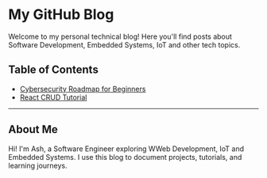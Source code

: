 # My GitHub Blog

Welcome to my personal technical blog! Here you'll find posts about Software Development, Embedded Systems, IoT and other tech topics.

## Table of Contents

- [Cybersecurity Roadmap for Beginners](posts/2025-10-26-cybersecurity-roadmap.md)
- [React CRUD Tutorial](posts/2025-10-20-react-crud-tutorial.md)

---

## About Me

Hi! I'm Ash, a Software Engineer exploring WWeb Development, IoT and Embedded Systems. I use this blog to document projects, tutorials, and learning journeys.

